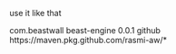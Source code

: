 use it like that 

  <dependencies>
  <dependency>
            <groupId>com.beastwall</groupId>
            <artifactId>beast-engine</artifactId>
            <version>0.0.1</version>
        </dependency>
  </dependencies>

  <repositories>
        <repository>
            <id>github</id>
            <url>https://maven.pkg.github.com/rasmi-aw/*</url>
        </repository>
  </repositories>

